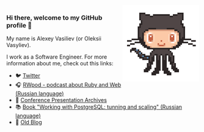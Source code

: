 <img align='right' src='https://github.com/le0pard/le0pard/raw/master/octocat.gif' width='200"'>

### Hi there, welcome to my GitHub profile 👋

My name is Alexey Vasiliev (or Oleksii Vasyliev). 

I work as a Software Engineer. For more information about me, check out this links:

 - :bird: [Twitter](https://twitter.com/leopard_me/)
 - :headphones: [RWpod - podcast about Ruby and Web (Russian language)](https://www.rwpod.com/)
 - :notebook: [Conference Presentation Archives](https://leopard.in.ua/presentations/)
 - :books: [Book "Working with PostgreSQL: tunning and scaling" (Russian language)](https://postgresql.leopard.in.ua/)
 - :memo: [Old Blog](https://leopard.in.ua/)
